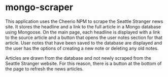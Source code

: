# mongo-scraper
This application uses the Cheerio NPM to scrape the Seattle Stranger news site. It stores the headline and a link to the full article in a Mongo database using Mongoose. On the main page, each headline is displayed with a link to the source article and a button that opens the user notes section for that article. User notes that have been saved to the database are displayed and the user has the options of creating a new note or deleting any old notes.

Articles are drawn from the database and not newly scraped from the Seattle Stranger website.  For this reason, there is a button at the bottom of the page to refresh the news articles.
